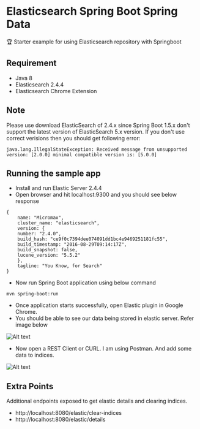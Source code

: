 # Elasticsearch Spring Boot Spring Data
:trophy: Starter example for using Elasticsearch repository with Springboot

## Requirement
* Java 8
* Elasticsearch 2.4.4
* Elasticsearch Chrome Extension

## Note
Please use download ElasticSearch of 2.4.x since Spring Boot 1.5.x don't support the latest version of ElasticSearch 5.x version. If you don't use correct verisions then you should
get following error:
```
java.lang.IllegalStateException: Received message from unsupported version: [2.0.0] minimal compatible version is: [5.0.0]
```

## Running the sample app

* Install and run Elastic Server 2.4.4
* Open browser and hit localhost:9300 and you should see below response
```
{
    name: "Micromax",
    cluster_name: "elasticsearch",
    version: {
    number: "2.4.0",
    build_hash: "ce9f0c7394dee074091dd1bc4e9469251181fc55",
    build_timestamp: "2016-08-29T09:14:17Z",
    build_snapshot: false,
    lucene_version: "5.5.2"
    },
    tagline: "You Know, for Search"
}
```
* Now run Spring Boot application using below command
```
mvn spring-boot:run
```
* Once application starts successfully, open Elastic plugin in Google Chrome.
* You should be able to see our data being stored in elastic server. Refer image below

![Alt text](https://github.com/Nasruddin/elasticsearch-spring-boot-spring-data/blob/master/elastic-plugin.png?raw=true "Optional Title")

* Now open a REST Client or CURL. I am using Postman. And add some data to indices.

![Alt text](https://github.com/Nasruddin/elasticsearch-spring-boot-spring-data/blob/master/postman.png?raw=true "Optional Title")

## Extra Points
Additional endpoints exposed to get elastic details and clearing indices.
* http://localhost:8080/elastic/clear-indices
* http://localhost:8080/elastic/details
